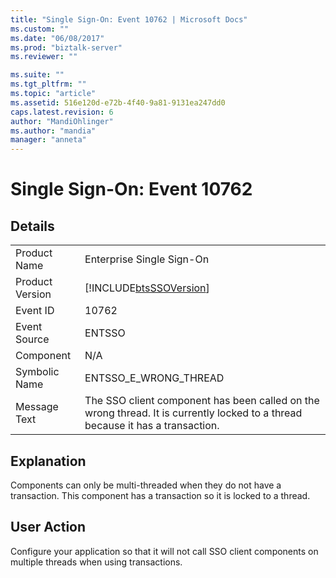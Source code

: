 ```yaml
---
title: "Single Sign-On: Event 10762 | Microsoft Docs"
ms.custom: ""
ms.date: "06/08/2017"
ms.prod: "biztalk-server"
ms.reviewer: ""

ms.suite: ""
ms.tgt_pltfrm: ""
ms.topic: "article"
ms.assetid: 516e120d-e72b-4f40-9a81-9131ea247dd0
caps.latest.revision: 6
author: "MandiOhlinger"
ms.author: "mandia"
manager: "anneta"
---
```

# Single Sign-On: Event 10762
## Details  
  
|||  
|-|-|  
|Product Name|Enterprise Single Sign-On|  
|Product Version|[!INCLUDE[btsSSOVersion](../includes/btsssoversion-md.md)]|  
|Event ID|10762|  
|Event Source|ENTSSO|  
|Component|N/A|  
|Symbolic Name|ENTSSO_E_WRONG_THREAD|  
|Message Text|The SSO client component has been called on the wrong thread. It is currently locked to a thread because it has a transaction.|  
  
## Explanation  
 Components can only be multi-threaded when they do not have a transaction. This component has a transaction so it is locked to a thread.  
  
## User Action  
 Configure your application so that it will not call SSO client components on multiple threads when using transactions.